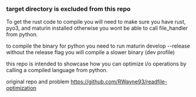 ### target directory is excluded from this repo 

To get the rust code to compile you will need to make sure you have rust, pyo3, and maturin installed otherwise you wont be able
to call file_handler from python. 

to compile the binary for python you need to run maturin develop --release without the release flag you will compile a slower binary (dev profile)

this repo is intended to showcase how you can optimize i/o operations by calling a compiled language from python. 

original repo and problem https://github.com/RWayne93/readfile-optimization 